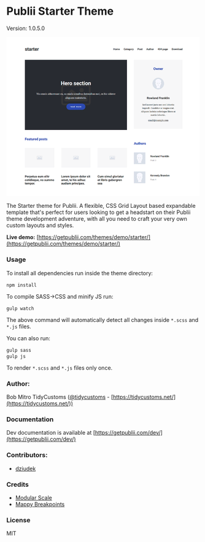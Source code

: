 # Publii Starter Theme

Version: 1.0.5.0

![Starter theme screenshot](starter-publii-theme.png)

The Starter theme for Publii. A flexible, CSS Grid Layout based expandable template that's perfect for users looking to get a headstart on their Publii theme development adventure, with all you need to craft your very own custom layouts and styles.

**Live demo:** [https://getpublii.com/themes/demo/starter/](https://getpublii.com/themes/demo/starter/)

### Usage

To install all dependencies run inside the theme directory:

```
npm install
```

To compile SASS->CSS and minify JS run:

```
gulp watch
```

The above command will automatically detect all changes inside `*.scss` and `*.js` files.

You can also run:

```
gulp sass
gulp js
```

To render `*.scss` and `*.js` files only once.

### Author:

Bob Mitro TidyCustoms ([@tidycustoms](http://twitter.com/tidycustoms) - [https://tidycustoms.net/](https://tidycustoms.net/))


### Documentation

Dev documentation is available at [https://getpublii.com/dev/](https://getpublii.com/dev/)


### Contributors:

- [dziudek](https://github.com/dziudek)


### Credits

* [Modular Scale](https://github.com/modularscale/modularscale-sass)
* [Mappy Breakpoints](https://github.com/zellwk/mappy-breakpoints)

### License

MIT
